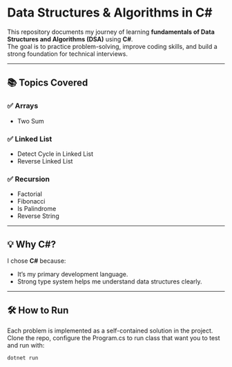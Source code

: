 # Data Structures & Algorithms in C#

This repository documents my journey of learning **fundamentals of Data Structures and Algorithms (DSA)** using **C#**.  
The goal is to practice problem-solving, improve coding skills, and build a strong foundation for technical interviews.

---

## 📚 Topics Covered

### ✅ Arrays
- Two Sum

### ✅ Linked List
- Detect Cycle in Linked List
- Reverse Linked List

### ✅ Recursion
- Factorial
- Fibonacci
- Is Palindrome
- Reverse String

---

## 💡 Why C#?
I chose **C#** because:
- It’s my primary development language.
- Strong type system helps me understand data structures clearly.

---

## 🛠 How to Run
Each problem is implemented as a self-contained solution in the project.  
Clone the repo, configure the Program.cs to run class that want you to test 
and run with:

```bash
dotnet run
